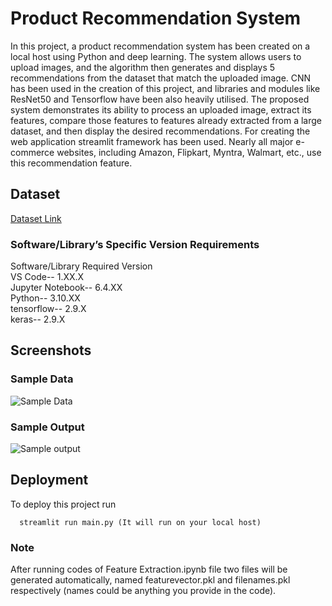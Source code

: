 
# Product Recommendation System

In this project, a product recommendation system has been created on a local host using Python and deep learning. The system allows users to upload images, and the algorithm then generates and displays 5 recommendations from the dataset that match the uploaded image. CNN has been used in the creation of this project, and libraries and modules like ResNet50 and Tensorflow have been also heavily utilised. The proposed system demonstrates its ability to process an uploaded image, extract its features, compare those features to features already extracted from a large dataset, and then display the desired recommendations. For creating the web application streamlit framework has been used. Nearly all major e-commerce websites, including Amazon, Flipkart, Myntra, Walmart, etc., use this recommendation feature.



## Dataset

[Dataset Link](https://www.kaggle.com/datasets/paramaggarwal/fashion-product-images-dataset)


### Software/Library’s Specific Version Requirements
Software/Library Required Version  
VS Code-- 1.XX.X   
Jupyter Notebook-- 6.4.XX   
Python-- 3.10.XX   
tensorflow-- 2.9.X   
keras-- 2.9.X


## Screenshots
### Sample Data
![Sample Data](https://github.com/AyushSingh012/Product-Recommendation-System/assets/109151442/82663abd-b343-4004-90ca-4756050802bb)


### Sample Output 
![Sample output](https://github.com/AyushSingh012/Product-Recommendation-System/assets/109151442/d76b549a-4263-4939-9151-68ed4d09c9af)


## Deployment

To deploy this project run

```VS Code Terminal
  streamlit run main.py (It will run on your local host)
```

### Note
After running codes of Feature Extraction.ipynb file two files will be generated automatically, named featurevector.pkl and filenames.pkl respectively (names could be anything you provide in the code).
